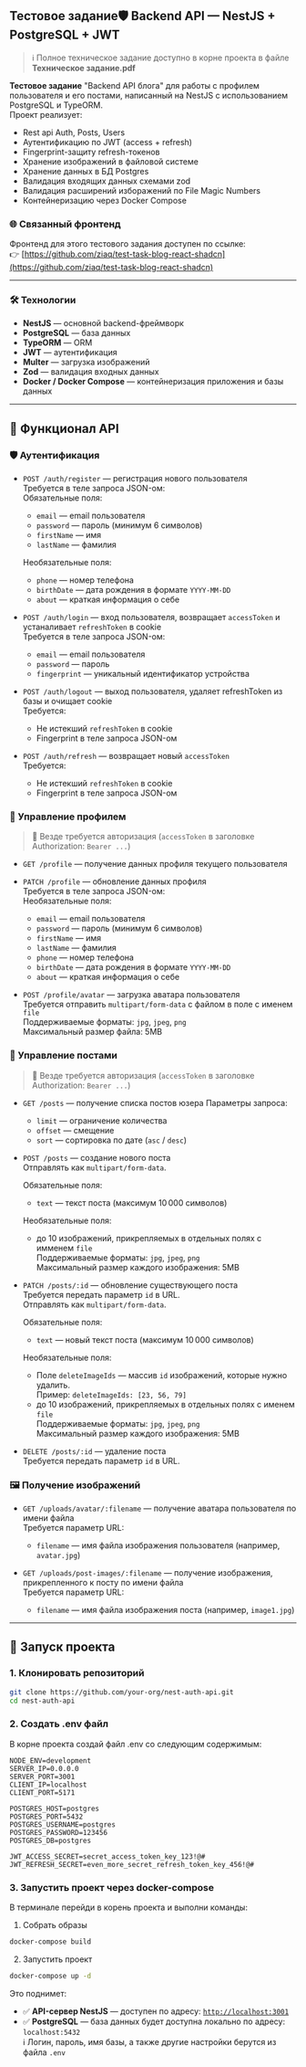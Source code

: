 ## Тестовое задание🛡️ Backend API — NestJS + PostgreSQL + JWT

> ℹ️ Полное техническое задание доступно в корне проекта в файле  
> **Техническое задание.pdf**

**Тестовое задание** "Backend API блога" для работы с профилем пользователя и его постами, написанный на NestJS с использованием PostgreSQL и TypeORM.  
Проект реализует:
- Rest api Auth, Posts, Users
- Аутентификацию по JWT (access + refresh)
- Fingerprint-защиту refresh-токенов
- Хранение изображений в файловой системе
- Хранение данных в БД Postgres
- Валидация входящих данных схемами zod
- Валидация расширений изборажений по File Magic Numbers
- Контейнеризацию через Docker Compose

### 🌐 Связанный фронтенд
Фронтенд для этого тестового задания доступен по ссылке:  
👉 [https://github.com/ziaq/test-task-blog-react-shadcn](https://github.com/ziaq/test-task-blog-react-shadcn)

---

### 🛠️ Технологии

- **NestJS** — основной backend-фреймворк
- **PostgreSQL** — база данных
- **TypeORM** — ORM
- **JWT** — аутентификация
- **Multer** — загрузка изображений
- **Zod** — валидация входных данных
- **Docker / Docker Compose** — контейнеризация приложения и базы данных

---

## 🔧 Функционал API

### 🛡️ Аутентификация
- `POST /auth/register` — регистрация нового пользователя  
  Требуется в теле запроса JSON-ом:  
  Обязательные поля:
  - `email` — email пользователя  
  - `password` — пароль (минимум 6 символов)  
  - `firstName` — имя  
  - `lastName` — фамилия  

  Необязательные поля:
  - `phone` — номер телефона  
  - `birthDate` — дата рождения в формате `YYYY-MM-DD`  
  - `about` — краткая информация о себе

- `POST /auth/login` — вход пользователя, возвращает `accessToken` и устаналивает `refreshToken` в cookie  
Требуется в теле запроса JSON-ом:
  - `email` — email пользователя  
  - `password` — пароль  
  - `fingerprint` — уникальный идентификатор устройства 

- `POST /auth/logout` — выход пользователя, удаляет refreshToken из базы и очищает cookie  
    Требуется:
  - Не истекший `refreshToken` в cookie  
  - Fingerprint в теле запроса JSON-ом

- `POST /auth/refresh` — возвращает новый `accessToken`  
   	Требуется:
  - Не истекший `refreshToken` в cookie  
  - Fingerprint в теле запроса JSON-ом

### 👤 Управление профилем
> 🔐 Везде требуется авторизация (`accessToken` в заголовке Authorization: `Bearer ...`)
- `GET /profile` — получение данных профиля текущего пользователя
- `PATCH /profile` — обновление данных профиля  
  Требуется в теле запроса JSON-ом:  
  Необязательные поля:
  - `email` — email пользователя  
  - `password` — пароль (минимум 6 символов)  
  - `firstName` — имя  
  - `lastName` — фамилия  
  - `phone` — номер телефона  
  - `birthDate` — дата рождения в формате `YYYY-MM-DD`  
  - `about` — краткая информация о себе
  
- `POST /profile/avatar` — загрузка аватара пользователя  
  Требуется отправить `multipart/form-data` с файлом в поле с именем `file`  
  Поддерживаемые форматы: `jpg`, `jpeg`, `png`  
  Максимальный размер файла: 5MB

### 📝 Управление постами
> 🔐 Везде требуется авторизация (`accessToken` в заголовке Authorization: `Bearer ...`)
- `GET /posts` — получение списка постов юзера
  Параметры запроса:
  - `limit` — ограничение количества
  - `offset` — смещение
  - `sort` — сортировка по дате (`asc` / `desc`)

- `POST /posts` — создание нового поста  
  Отправлять как `multipart/form-data`.

  Обязательные поля:
  - `text` — текст поста (максимум 10 000 символов)

  Необязательные поля:
  - до 10 изображений, прикрепляемых в отдельных полях с имменем `file`  
  Поддерживаемые форматы: `jpg`, `jpeg`, `png`  
  Максимальный размер каждого изображения: 5MB

- `PATCH /posts/:id` — обновление существующего поста  
  Требуется передать параметр `id` в URL.  
  Отправлять как `multipart/form-data`.

  Обязательные поля:
  - `text` — новый текст поста (максимум 10 000 символов)

  Необязательные поля:
  	- Поле `deleteImageIds` — массив `id` изображений, которые нужно удалить.  
  	Пример: `deleteImageIds: [23, 56, 79]`  
    - до 10 изображений, прикрепляемых в отдельных полях с именем `file`  
    Поддерживаемые форматы: `jpg`, `jpeg`, `png`  
    Максимальный размер каждого изображения: 5MB

- `DELETE /posts/:id` — удаление поста  
  Требуется передать параметр `id` в URL.

### 🖼 Получение изображений

- `GET /uploads/avatar/:filename` — получение аватара пользователя по имени файла  
  Требуется параметр URL:
  - `filename` — имя файла изображения пользователя (например, `avatar.jpg`)

- `GET /uploads/post-images/:filename` — получение изображения, прикрепленного к посту по имени файла  
  Требуется параметр URL:
  - `filename` — имя файла изображения поста (например, `image1.jpg`)
---

## 🚀 Запуск проекта

### 1. Клонировать репозиторий

```bash
git clone https://github.com/your-org/nest-auth-api.git
cd nest-auth-api
```
### 2. Создать .env файл
В корне проекта создай файл .env со следующим содержимым:
```env
NODE_ENV=development
SERVER_IP=0.0.0.0
SERVER_PORT=3001
CLIENT_IP=localhost
CLIENT_PORT=5171

POSTGRES_HOST=postgres
POSTGRES_PORT=5432
POSTGRES_USERNAME=postgres
POSTGRES_PASSWORD=123456
POSTGRES_DB=postgres

JWT_ACCESS_SECRET=secret_access_token_key_123!@#
JWT_REFRESH_SECRET=even_more_secret_refresh_token_key_456!@#
```
### 3. Запустить проект через docker-compose
В терминале перейди в корень проекта и выполни команды:
1. Собрать образы
```bash
docker-compose build
```
2. Запустить проект
```bash
docker-compose up -d
```

Это поднимет:

- ✅ **API-сервер NestJS** — доступен по адресу: [`http://localhost:3001`](http://localhost:3001)
- ✅ **PostgreSQL** — база данных будет доступна локально по адресу:  
  `localhost:5432`  
ℹ️ Логин, пароль, имя базы, а также другие настройки берутся из файла `.env`